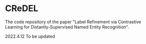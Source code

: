 # CReDEL
The code repository of the paper "Label Refinement via Contrastive Learning for Distantly-Supervised Named Entity Recognition".

2022.4.12 
To be updated
